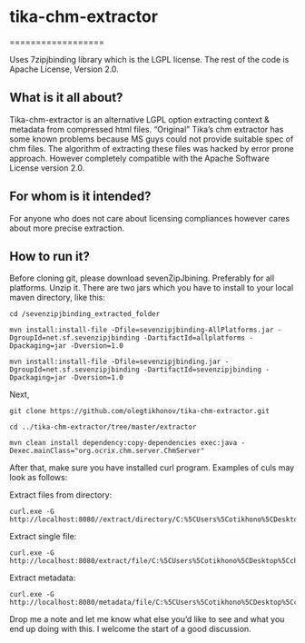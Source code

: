 # tika-chm-extractor
==================

Uses 7zipjbinding library which is the LGPL license. The rest of the code is Apache License, Version 2.0. 

## What is it all about?

Tika-chm-extractor is an alternative LGPL option extracting context & metadata from compressed html files. “Original” Tika’s chm extractor has some known problems because MS guys could not provide suitable spec of chm files. The algorithm of extracting these files was hacked by error prone approach. However completely compatible with the Apache Software License version 2.0.

## For whom is it intended?

For anyone who does not care about licensing compliances however cares about more precise extraction.

## How to run it?

Before cloning git, please download sevenZipJbining. Preferably for all platforms. Unzip it. There are two jars which you have to install to your local maven directory, like this:

```
cd /sevenzipjbinding_extracted_folder
```

```
mvn install:install-file -Dfile=sevenzipjbinding-AllPlatforms.jar -DgroupId=net.sf.sevenzipjbinding -DartifactId=allplatforms -Dpackaging=jar -Dversion=1.0
```

```
mvn install:install-file -Dfile=sevenzipjbinding.jar -DgroupId=net.sf.sevenzipjbinding -DartifactId=sevenzipjbinding -Dpackaging=jar -Dversion=1.0
```

Next,
```
git clone https://github.com/olegtikhonov/tika-chm-extractor.git
```

```
cd ../tika-chm-extractor/tree/master/extractor
```

```
mvn clean install dependency:copy-dependencies exec:java -Dexec.mainClass="org.ocrix.chm.server.ChmServer"
```
After that, make sure you have installed curl program. Examples of culs may look as follows:


Extract files from directory:
```
curl.exe -G http://localhost:8080//extract/directory/C:%5CUsers%5Cotikhono%5CDesktop%5Cchm
```
Extract single file:
```
curl.exe -G http://localhost:8080/extract/file/C:%5CUsers%5Cotikhono%5CDesktop%5Cchm%5Cpython274.chm
```
Extract metadata:
```
curl.exe -G http://localhost:8080/metadata/file/C:%5CUsers%5Cotikhono%5CDesktop%5Cchm%5Cpython274.chm
```
Drop me a note and let me know what else you’d like to see and what you end up doing with this. I welcome the start of a good discussion.


